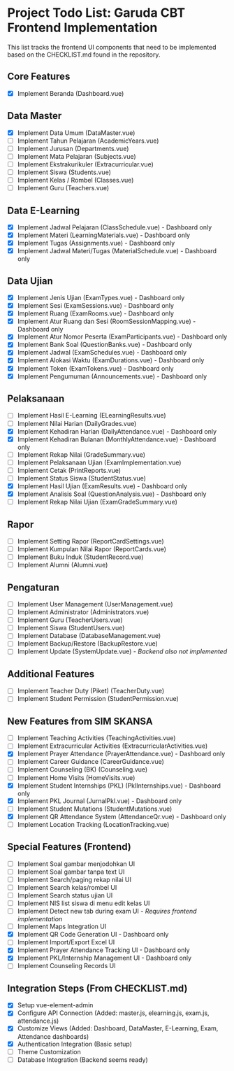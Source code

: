 # Project Todo List: Garuda CBT Frontend Implementation

This list tracks the frontend UI components that need to be implemented based on the CHECKLIST.md found in the repository.

## Core Features
- [x] Implement Beranda (Dashboard.vue)

## Data Master
- [x] Implement Data Umum (DataMaster.vue)
- [ ] Implement Tahun Pelajaran (AcademicYears.vue)
- [ ] Implement Jurusan (Departments.vue)
- [ ] Implement Mata Pelajaran (Subjects.vue)
- [ ] Implement Ekstrakurikuler (Extracurricular.vue)
- [ ] Implement Siswa (Students.vue)
- [ ] Implement Kelas / Rombel (Classes.vue)
- [ ] Implement Guru (Teachers.vue)

## Data E-Learning
- [x] Implement Jadwal Pelajaran (ClassSchedule.vue) - Dashboard only
- [x] Implement Materi (LearningMaterials.vue) - Dashboard only
- [x] Implement Tugas (Assignments.vue) - Dashboard only
- [x] Implement Jadwal Materi/Tugas (MaterialSchedule.vue) - Dashboard only

## Data Ujian
- [x] Implement Jenis Ujian (ExamTypes.vue) - Dashboard only
- [x] Implement Sesi (ExamSessions.vue) - Dashboard only
- [x] Implement Ruang (ExamRooms.vue) - Dashboard only
- [x] Implement Atur Ruang dan Sesi (RoomSessionMapping.vue) - Dashboard only
- [x] Implement Atur Nomor Peserta (ExamParticipants.vue) - Dashboard only
- [x] Implement Bank Soal (QuestionBanks.vue) - Dashboard only
- [x] Implement Jadwal (ExamSchedules.vue) - Dashboard only
- [x] Implement Alokasi Waktu (ExamDurations.vue) - Dashboard only
- [x] Implement Token (ExamTokens.vue) - Dashboard only
- [x] Implement Pengumuman (Announcements.vue) - Dashboard only

## Pelaksanaan
- [ ] Implement Hasil E-Learning (ELearningResults.vue)
- [ ] Implement Nilai Harian (DailyGrades.vue)
- [x] Implement Kehadiran Harian (DailyAttendance.vue) - Dashboard only
- [x] Implement Kehadiran Bulanan (MonthlyAttendance.vue) - Dashboard only
- [ ] Implement Rekap Nilai (GradeSummary.vue)
- [ ] Implement Pelaksanaan Ujian (ExamImplementation.vue)
- [ ] Implement Cetak (PrintReports.vue)
- [ ] Implement Status Siswa (StudentStatus.vue)
- [x] Implement Hasil Ujian (ExamResults.vue) - Dashboard only
- [x] Implement Analisis Soal (QuestionAnalysis.vue) - Dashboard only
- [ ] Implement Rekap Nilai Ujian (ExamGradeSummary.vue)

## Rapor
- [ ] Implement Setting Rapor (ReportCardSettings.vue)
- [ ] Implement Kumpulan Nilai Rapor (ReportCards.vue)
- [ ] Implement Buku Induk (StudentRecord.vue)
- [ ] Implement Alumni (Alumni.vue)

## Pengaturan
- [ ] Implement User Management (UserManagement.vue)
- [ ] Implement Administrator (Administrators.vue)
- [ ] Implement Guru (TeacherUsers.vue)
- [ ] Implement Siswa (StudentUsers.vue)
- [ ] Implement Database (DatabaseManagement.vue)
- [ ] Implement Backup/Restore (BackupRestore.vue)
- [ ] Implement Update (SystemUpdate.vue) - *Backend also not implemented*

## Additional Features
- [ ] Implement Teacher Duty (Piket) (TeacherDuty.vue)
- [ ] Implement Student Permission (StudentPermission.vue)

## New Features from SIM SKANSA
- [ ] Implement Teaching Activities (TeachingActivities.vue)
- [ ] Implement Extracurricular Activities (ExtracurricularActivities.vue)
- [x] Implement Prayer Attendance (PrayerAttendance.vue) - Dashboard only
- [ ] Implement Career Guidance (CareerGuidance.vue)
- [ ] Implement Counseling (BK) (Counseling.vue)
- [ ] Implement Home Visits (HomeVisits.vue)
- [x] Implement Student Internships (PKL) (PklInternships.vue) - Dashboard only
- [x] Implement PKL Journal (JurnalPkl.vue) - Dashboard only
- [ ] Implement Student Mutations (StudentMutations.vue)
- [x] Implement QR Attendance System (AttendanceQr.vue) - Dashboard only
- [ ] Implement Location Tracking (LocationTracking.vue)

## Special Features (Frontend)
- [ ] Implement Soal gambar menjodohkan UI
- [ ] Implement Soal gambar tanpa text UI
- [ ] Implement Search/paging rekap nilai UI
- [ ] Implement Search kelas/rombel UI
- [ ] Implement Search status ujian UI
- [ ] Implement NIS list siswa di menu edit kelas UI
- [ ] Implement Detect new tab during exam UI - *Requires frontend implementation*
- [ ] Implement Maps Integration UI
- [x] Implement QR Code Generation UI - Dashboard only
- [ ] Implement Import/Export Excel UI
- [x] Implement Prayer Attendance Tracking UI - Dashboard only
- [x] Implement PKL/Internship Management UI - Dashboard only
- [ ] Implement Counseling Records UI

## Integration Steps (From CHECKLIST.md)
- [x] Setup vue-element-admin
- [x] Configure API Connection (Added: master.js, elearning.js, exam.js, attendance.js)
- [x] Customize Views (Added: Dashboard, DataMaster, E-Learning, Exam, Attendance dashboards)
- [x] Authentication Integration (Basic setup)
- [ ] Theme Customization
- [ ] Database Integration (Backend seems ready)
